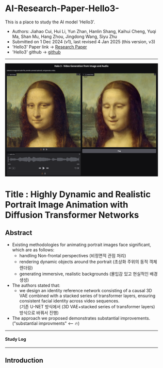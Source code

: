 # AI-Research-Paper-Hello3-
This is a place to study the AI model 'Hello3'.<br>
- Authors: Jiahao Cui, Hui Li, Yun Zhan, Hanlin Shang, Kaihui Cheng, Yuqi Ma, Shan Mu, Hang Zhou, Jingdong Wang, Siyu Zhu
- Submitted on 1 Dec 2024 (v1), last revised 4 Jan 2025 (this version, v3)
- 'Hello3' Paper link -> [Research Paper](https://arxiv.org/abs/2412.00733v3)
- 'Hello3' github -> [github](https://fudan-generative-vision.github.io/hallo3)
---
<img src='gradio.png' width=700>

# Title : Highly Dynamic and Realistic Portrait Image Animation with Diffusion Transformer Networks

## Abstract
- Existing methodologies for animating portrait images face significant, which are as follows:
  - handling Non-frontal perspectives (비정면적 관점 처리)
  - rendering dynamic objects around the portrait (초상화 주위의 동적 객체 렌더링)
  - generating immersive, realistic backgrounds (몰입감 있고 현실적인 배경 생성)
- The authors stated that:
  - we design an identity reference network consisting of a causal 3D VAE combined with a stacked series of transformer layers,
    ensuring consistent facial identity across video sequences.<br>
    (기존 U-NET 방식에서 (3D VAE+stacked series of transformer layers) 방식으로 바꿔서 진행)
- The approach we proposed demonstrates substantial improvements.<br>
  ("substantial improvments" <-- 🔥)
---
#### Study Log

---
## Introduction
